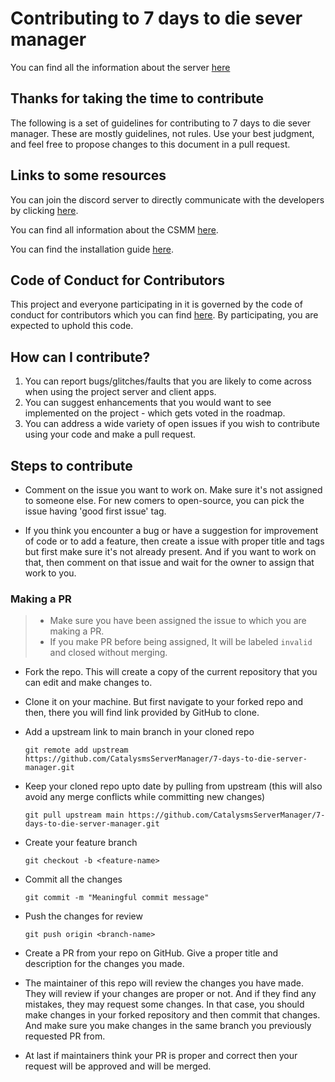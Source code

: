 # Contributing to 7 days to die sever manager
You can find all the information about the server [here](https://docs.csmm.app/en/7D2D)
## Thanks for taking the time to contribute
The following is a set of guidelines for contributing to 7 days to die sever manager. These are mostly guidelines, not rules. Use your best judgment, and feel free to propose changes to this document in a pull request.

## Links to some resources

You can join the discord server to directly communicate with the developers by clicking [here](http://catalysm.net/discord).

You can find all information about the CSMM [here](https://docs.csmm.app/).

You can find the installation guide [here](https://docs.csmm.app/en/CSMM/self-host/installation.html).



## Code of Conduct for Contributors
This project and everyone participating in it is governed by the code of conduct for contributors which you can find [here](CODE_OF_CONDUCT.md). By participating, you are expected to uphold this code.

## How can I contribute?
1. You can report bugs/glitches/faults that you are likely to come across when using the project server and client apps.
2. You can suggest enhancements that you would want to see implemented on the project - which gets voted in the roadmap.
3. You can address a wide variety of open issues if you wish to contribute using your code and make a pull request.

## Steps to contribute

* Comment on the issue you want to work on. Make sure it's not assigned to someone else. For new comers to open-source, you can pick the issue having 'good first issue' tag.

* If you think you encounter a bug or have a suggestion for improvement of code or to add a feature, then create a issue with proper title and tags but first make sure it's not already present. And if you want to work on that, then comment on that issue and wait for the owner to assign that work to you.

### Making a PR

> - Make sure you have been assigned the issue to which you are making a PR.
> - If you make PR before being assigned, It will be labeled `invalid` and closed without merging.

* Fork the repo. This will create a copy of the current repository that you can edit and make changes to.

* Clone it on your machine. But first navigate to your forked repo and then, there you will find link provided by GitHub to clone.

* Add a upstream link to main branch in your cloned repo
    ```
    git remote add upstream https://github.com/CatalysmsServerManager/7-days-to-die-server-manager.git
    ```
* Keep your cloned repo upto date by pulling from upstream (this will also avoid any merge conflicts while committing new changes)
    ```
    git pull upstream main https://github.com/CatalysmsServerManager/7-days-to-die-server-manager.git
    ```
* Create your feature branch
    ```
    git checkout -b <feature-name>
    ```
* Commit all the changes
    ```
    git commit -m "Meaningful commit message"
    ```
* Push the changes for review
    ```
    git push origin <branch-name>
    ```
* Create a PR from your repo on GitHub. Give a proper title and description for the changes you made.

* The maintainer of this repo will review the changes you have made. They will review if your changes are proper or not. And if they find any mistakes, they may request some changes. In that case, you should make changes in your forked repository and then commit that changes. And make sure you make changes in the same branch you previously requested PR from.

* At last if maintainers think your PR is proper and correct then your request will be approved and will be merged.
